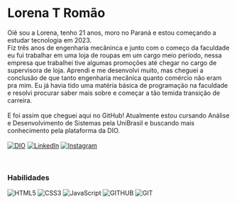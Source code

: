 
# Lorena T Romão
Oiê sou a Lorena, tenho 21 anos, moro no Paraná e estou começando a estudar tecnologia em 2023. <br/>
Fiz três anos de engenharia mecâninca e junto com o começo da faculdade eu fui trabalhar em uma loja de roupas em um cargo meio período, nessa empresa que trabalhei tive algumas promoções até chegar no cargo de supervisora de loja. Aprendi e me desenvolvi muito, mas cheguei a conclusão de que tanto engenharia mecânica quanto comércio não eram pra mim. Eu já havia tido uma matéria básica de programação na faculdade e resolvi procurar saber mais sobre e começar a tão temida transição de carreira. <br/>
<br/>
E foi assim que cheguei aqui no GitHub! 
Atualmente estou cursando Análise e Desenvolvimento de Sistemas pela UniBrasil e buscando mais conhecimento pela plataforma da DIO.  
<br/>
[![DIO](https://img.shields.io/badge/Meu_Perfil_na_DIO-97FFFF?style=for-the-badge&logo=&logoColor=0E76A8)](https://web.dio.me/users/tanconrl?tab=skills)
[![LinkedIn](https://img.shields.io/badge/LinkedIn-97FFFF?style=for-the-badge&logo=linkedin&logoColor=0E76A8)](https://www.linkedin.com/in/lorena-tancon-rom%C3%A3o-2b5a13164/)
[![Instagram](https://img.shields.io/badge/Instagram-97FFFF?style=for-the-badge&logo=instagram)](https://www.instagram.com/tancollor/)

<br/>

### Habilidades 

![HTML5](https://img.shields.io/badge/HTML5-79CDCD?style=for-the-badge&logo=html5)
![CSS3](https://img.shields.io/badge/CSS3-79CDCD?style=for-the-badge&logo=css3&logoColor=264CE4)
![JavaScript](https://img.shields.io/badge/JavaScript-79CDCD?style=for-the-badge&logo=javascript)
![GITHUB](https://img.shields.io/badge/Github-79CDCD?style=for-the-badge&logo=github)
![GIT](https://img.shields.io/badge/Git-79CDCD?style=for-the-badge&logo=git)



